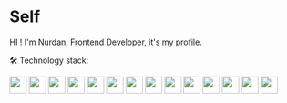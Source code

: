 # Self
HI ! I'm Nurdan, Frontend Developer, it's my profile.

🛠️ Technology stack:
<p align="left">
  <img src="https://shields.io/badge/JavaScript-F7DF1E?logo=JavaScript&logoColor=000" height="30" />
  <img src="https://shields.io/badge/TypeScript-3178C6?logo=TypeScript&logoColor=FFF" height="30" />
  <img src="https://img.shields.io/badge/-ReactJs-61DAFB?logo=react&logoColor=white" height="30" />
  <img src="https://img.shields.io/badge/next.js-000000?logo=nextdotjs&logoColor=white" height="30" />
  <img src="https://img.shields.io/badge/node.js-339933?logo=Node.js&logoColor=white" height="30" />
  <img src="https://img.shields.io/badge/Material%20UI-007FFF?logo=mui&logoColor=white" height="30" />
  <img src="https://img.shields.io/badge/Tailwind_CSS-grey?logo=tailwind-css&logoColor=38B2AC" height="30" />
  <img src="https://img.shields.io/badge/-Ant%20Design-333333?style=flat&logo=ant-design&logoColor=0170FE" height="30" />
  <img src="https://shields.io/badge/chakra--ui-black?logo=chakraui" height="30" />
  <img src="https://img.shields.io/badge/-Git-F05032?style=flat&logo=git&logoColor=white" height="30" />
  <img src="https://img.shields.io/badge/-TelegramAPI-2CA5E0?style=flat&logo=Telegram&logoColor=white" height="30" />  
  <img src="https://img.shields.io/badge/-HTML5-E34F26?style=flat&logo=html5&logoColor=white" height="30" />
  <img src="https://img.shields.io/badge/-CSS3-1572B6?style=flat&logo=css3&logoColor=white" height="30" />
  <img src="https://img.shields.io/badge/-Bootstrap-7952B3?style=flat&logo=bootstrap&logoColor=white" height="30" />
</p>

